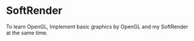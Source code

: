 # SoftRender
To learn OpenGL, Implement basic graphics by OpenGL and my SoftRender at the same time.
